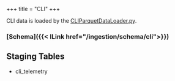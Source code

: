 +++
title = "CLI"
+++

CLI data is loaded by the [CLIParquetDataLoader.py](https://www-github3.cisco.com/cxe/cp-asset-data-pipeline/blob/master/glue/cp-asset-data-import-job/csco/dp/job/CLIParquetDataLoader.py).

### [Schema]({{< ILink href="/ingestion/schema/cli">}})

## Staging Tables
- cli_telemetry
